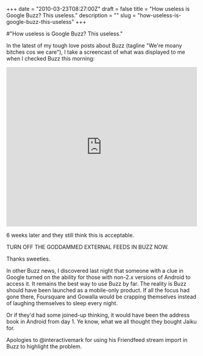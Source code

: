 +++
date = "2010-03-23T08:27:00Z"
draft = false
title = "How useless is Google Buzz? This useless."
description = ""
slug = "how-useless-is-google-buzz-this-useless"
+++

#"How useless is Google Buzz? This useless."


 <p>In the latest of my tough love posts about Buzz (tagline "We're moany bitches cos we care"), I take a screencast of what was displayed to me when I checked Buzz this morning:</p>
<p><iframe src="http://www.youtube.com/embed/I8d_ObDycAI?wmode=transparent" allowfullscreen frameborder="0" height="417" width="500"></iframe></p>
<p>6 weeks later and they still think this is acceptable.</p>
<p>TURN OFF THE GODDAMMED EXTERNAL FEEDS IN BUZZ NOW.</p>
<p>Thanks sweeties.</p>
<p>In other Buzz news, I discovered last night that someone with a clue in Google turned on the ability for those with non-2.x versions of Android to access it. It remains the best way to use Buzz by far. The reality is Buzz should have been launched as a mobile-only product. If all the focus had gone there, Foursquare and Gowalla would be crapping themselves instead of laughing themselves to sleep every night.</p>
<p>Or if they'd had some joined-up thinking, it would have been the address book in Android from day 1. Ye know, what we all thought they bought Jaiku for.</p>
<p>Apologies to @interactivemark for using his Friendfeed stream import in Buzz to highlight the problem.</p>
<p>&nbsp;</p>
<p>&nbsp;</p>
 